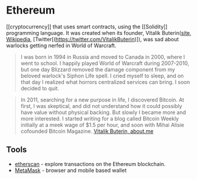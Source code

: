 # Ethereum

[[cryptocurrency]] that uses smart contracts, using the [[Solidity]] programming language. It was created when its founder, Vitalik Buterin([site](https://vitalik.ca/), [Wikipedia](https://en.wikipedia.org/wiki/Vitalik_Buterin), [Twitter[(https://twitter.com/VitalikButerin)]), was sad about warlocks getting nerfed in World of Warcraft.

> I was born in 1994 in Russia and moved to Canada in 2000, where I went to school. I happily played World of Warcraft during 2007-2010, but one day Blizzard removed the damage component from my beloved warlock's Siphon Life spell. I cried myself to sleep, and on that day I realized what horrors centralized services can bring. I soon decided to quit.

> In 2011, searching for a new purpose in life, I discovered Bitcoin. At first, I was skeptical, and did not understand how it could possibly have value without physical backing. But slowly I became more and more interested. I started writing for a blog called Bitcoin Weekly initially at a meek wage of $1.5 per hour, and soon with Mihai Alisie cofounded Bitcoin Magazine.
> [Vitalik Buterin, about.me](https://about.me/vitalik_buterin)

## Tools

- [etherscan](https://etherscan.io) - explore transactions on the Ethereum blockchain.
- [MetaMask](https://metamask.io/) - browser and mobile based wallet
